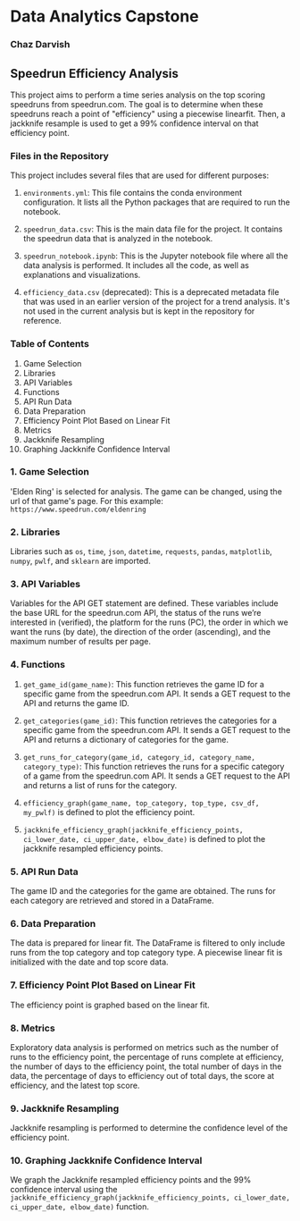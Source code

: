 # Data Analytics Capstone
### Chaz Darvish

## Speedrun Efficiency Analysis

This project aims to perform a time series analysis on the top scoring speedruns from speedrun.com. The goal is to determine when these speedruns reach a point of "efficiency" using a piecewise linearfit. Then, a jackknife resample is used to get a 99% confidence interval on that efficiency point.

### Files in the Repository

This project includes several files that are used for different purposes:

1. `environments.yml`: This file contains the conda environment configuration. It lists all the Python packages that are required to run the notebook.

2. `speedrun_data.csv`: This is the main data file for the project. It contains the speedrun data that is analyzed in the notebook.

3. `speedrun_notebook.ipynb`: This is the Jupyter notebook file where all the data analysis is performed. It includes all the code, as well as explanations and visualizations.

4. `efficiency_data.csv` (deprecated): This is a deprecated metadata file that was used in an earlier version of the project for a trend analysis. It's not used in the current analysis but is kept in the repository for reference.

### Table of Contents
1. Game Selection
2. Libraries
3. API Variables
4. Functions
5. API Run Data
6. Data Preparation
7. Efficiency Point Plot Based on Linear Fit
8. Metrics
9. Jackknife Resampling
10. Graphing Jackknife Confidence Interval

### 1. Game Selection
'Elden Ring' is selected for analysis. The game can be changed, using the url of that game's page. For this example: `https://www.speedrun.com/eldenring`

### 2. Libraries
Libraries such as `os`, `time`, `json`, `datetime`, `requests`, `pandas`, `matplotlib`, `numpy`, `pwlf`, and `sklearn` are imported.

### 3. API Variables
Variables for the API GET statement are defined.  These variables include the base URL for the speedrun.com API, the status of the runs we’re interested in (verified), the platform for the runs (PC), the order in which we want the runs (by date), the direction of the order (ascending), and the maximum number of results per page.

### 4. Functions
1. `get_game_id(game_name)`: This function retrieves the game ID for a specific game from the speedrun.com API. It sends a GET request to the API and returns the game ID.
   
2. `get_categories(game_id)`: This function retrieves the categories for a specific game from the speedrun.com API. It sends a GET request to the API and returns a dictionary of categories for the game.
   
3. `get_runs_for_category(game_id, category_id, category_name, category_type)`: This function retrieves the runs for a specific category of a game from the speedrun.com API. It sends a GET request to the API and returns a list of runs for the category.
   
4. `efficiency_graph(game_name, top_category, top_type, csv_df, my_pwlf)` is defined to plot the efficiency point.

5. `jackknife_efficiency_graph(jackknife_efficiency_points, ci_lower_date, ci_upper_date, elbow_date)` is defined to plot the jackknife resampled efficiency points.

### 5. API Run Data
The game ID and the categories for the game are obtained. The runs for each category are retrieved and stored in a DataFrame.

### 6. Data Preparation
The data is prepared for linear fit. The DataFrame is filtered to only include runs from the top category and top category type. A piecewise linear fit is initialized with the date and top score data.

### 7. Efficiency Point Plot Based on Linear Fit
The efficiency point is graphed based on the linear fit.

### 8. Metrics
Exploratory data analysis is performed on metrics such as the number of runs to the efficiency point, the percentage of runs complete at efficiency, the number of days to the efficiency point, the total number of days in the data, the percentage of days to efficiency out of total days, the score at efficiency, and the latest top score.

### 9. Jackknife Resampling
Jackknife resampling is performed to determine the confidence level of the efficiency point.

### 10. Graphing Jackknife Confidence Interval
We graph the Jackknife resampled efficiency points and the 99% confidence interval using the `jackknife_efficiency_graph(jackknife_efficiency_points, ci_lower_date, ci_upper_date, elbow_date)` function.
